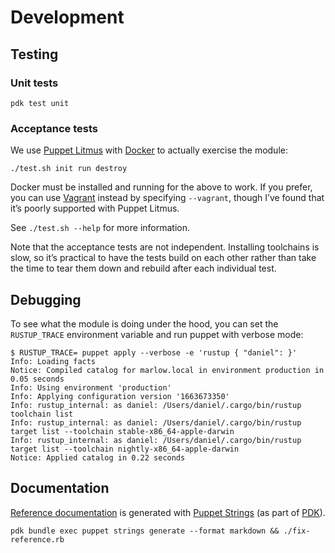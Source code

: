 # Development

## Testing

### Unit tests

```
pdk test unit
```

### Acceptance tests

We use [Puppet Litmus][] with [Docker][] to actually exercise the module:

```
./test.sh init run destroy
```

Docker must be installed and running for the above to work. If you prefer, you
can use [Vagrant][] instead by specifying `--vagrant`, though I’ve found that
it’s poorly supported with Puppet Litmus.

See `./test.sh --help` for more information.

Note that the acceptance tests are not independent. Installing toolchains is
slow, so it’s practical to have the tests build on each other rather than take
the time to tear them down and rebuild after each individual test.

## Debugging

To see what the module is doing under the hood, you can set the `RUSTUP_TRACE`
environment variable and run puppet with verbose mode:

```
$ RUSTUP_TRACE= puppet apply --verbose -e 'rustup { "daniel": }'
Info: Loading facts
Notice: Compiled catalog for marlow.local in environment production in 0.05 seconds
Info: Using environment 'production'
Info: Applying configuration version '1663673350'
Info: rustup_internal: as daniel: /Users/daniel/.cargo/bin/rustup toolchain list
Info: rustup_internal: as daniel: /Users/daniel/.cargo/bin/rustup target list --toolchain stable-x86_64-apple-darwin
Info: rustup_internal: as daniel: /Users/daniel/.cargo/bin/rustup target list --toolchain nightly-x86_64-apple-darwin
Notice: Applied catalog in 0.22 seconds
```

## Documentation

[Reference documentation][REFERENCE.md] is generated with [Puppet Strings][] (as
part of [PDK][]).

```
pdk bundle exec puppet strings generate --format markdown && ./fix-reference.rb
```

[Puppet Litmus]: https://github.com/puppetlabs/puppet_litmus
[Docker]: https://www.docker.com
[Vagrant]: https://www.vagrantup.com
[Puppet Strings]: https://github.com/puppetlabs/puppet-strings
[PDK]: https://github.com/puppetlabs/pdk
[REFERENCE.md]: REFERENCE.md
